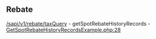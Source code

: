 ## Rebate

[/sapi/v1/rebate/taxQuery](https://developers.binance.com/docs/rebate/rest-api/Get-Spot-Rebate-History-Records) - getSpotRebateHistoryRecords - [GetSpotRebateHistoryRecordsExample.php:28](/examples/rebate/rebate/GetSpotRebateHistoryRecordsExample.php#L28)

